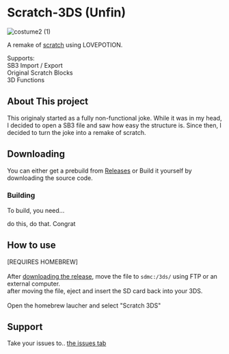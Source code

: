 # Scratch-3DS (Unfin)
![costume2 (1)](https://github.com/user-attachments/assets/e25d7c3f-af83-4e3d-b099-4b5909e9aaa5)
  
A remake of [scratch](https://scratch.mit.edu/) using LOVEPOTION. <br>

Supports: <br>
SB3 Import / Export <br>
Original Scratch Blocks <br>
3D Functions <br>

## About This project
This originaly started as a fully non-functional joke. While it was in my head, I decided to open a SB3 file and saw how easy the structure is.
Since then, I decided to turn the joke into a remake of scratch.
## Downloading 
You can either get a prebuild from [Releases](https://github.com/windnedr/Scratch-3DS/releases) or Build it yourself by downloading the source code.
### Building
To build, you need...

do this, do that. Congrat

## How to use
\[REQUIRES HOMEBREW\] <br>
<br>
After [downloading the release](#downloading), move the file to `sdmc:/3ds/` using FTP or an external computer.<br>
after moving the file, eject and insert the SD card back into your 3DS.<br> <br>
Open the homebrew laucher and select "Scratch 3DS"
## Support
Take your issues to.. [the issues tab](https://github.com/windnedr/Scratch-3DS/issues)
